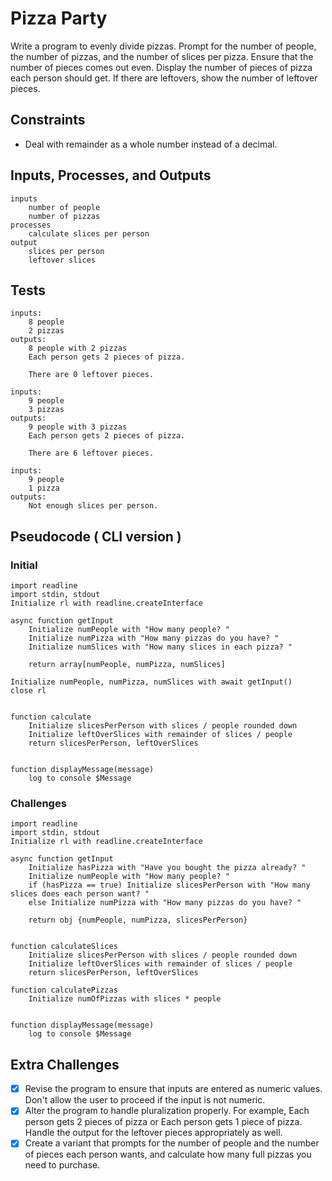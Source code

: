 # Pizza Party

Write a program to evenly divide pizzas. Prompt for the number of people, the number of pizzas, and the number of slices per pizza. Ensure that the number of pieces comes out even. Display the number of pieces of pizza each person should get. If there are leftovers, show the number of leftover pieces.

## Constraints

* Deal with remainder as a whole number instead of a decimal.
  
## Inputs, Processes, and Outputs

```text
inputs
    number of people
    number of pizzas
processes
    calculate slices per person
output
    slices per person
    leftover slices
```

## Tests

```text
inputs:
    8 people
    2 pizzas
outputs:
    8 people with 2 pizzas
    Each person gets 2 pieces of pizza.

    There are 0 leftover pieces.

inputs:
    9 people
    3 pizzas
outputs:
    9 people with 3 pizzas
    Each person gets 2 pieces of pizza.

    There are 6 leftover pieces.

inputs:
    9 people
    1 pizza
outputs:
    Not enough slices per person.
```

## Pseudocode ( CLI version )

### Initial
``` text
import readline
import stdin, stdout
Initialize rl with readline.createInterface

async function getInput
    Initialize numPeople with "How many people? "
    Initialize numPizza with "How many pizzas do you have? "
    Initialize numSlices with "How many slices in each pizza? "

    return array[numPeople, numPizza, numSlices] 

Initialize numPeople, numPizza, numSlices with await getInput()
close rl


function calculate 
    Initialize slicesPerPerson with slices / people rounded down
    Initialize leftOverSlices with remainder of slices / people
    return slicesPerPerson, leftOverSlices


function displayMessage(message)
    log to console $Message

```
### Challenges
``` text
import readline
import stdin, stdout
Initialize rl with readline.createInterface

async function getInput
    Initialize hasPizza with "Have you bought the pizza already? "
    Initialize numPeople with "How many people? "
    if (hasPizza == true) Initialize slicesPerPerson with "How many slices does each person want? "
    else Initialize numPizza with "How many pizzas do you have? "

    return obj {numPeople, numPizza, slicesPerPerson}


function calculateSlices
    Initialize slicesPerPerson with slices / people rounded down
    Initialize leftOverSlices with remainder of slices / people
    return slicesPerPerson, leftOverSlices

function calculatePizzas
    Initialize numOfPizzas with slices * people 


function displayMessage(message)
    log to console $Message

```
## Extra Challenges
- [x] Revise the program to ensure that inputs are entered as numeric values. Don't allow the user to proceed if the input is not numeric.
- [x] Alter the program to handle pluralization properly. For example, Each person gets 2 pieces of pizza or Each person gets 1 piece of pizza. Handle the output for the leftover pieces appropriately as well.
- [x] Create a variant that prompts for the number of people and the number of pieces each person wants, and calculate how many full pizzas you need to purchase.